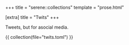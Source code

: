 +++
title = "serene::collections"
template = "prose.html"

[extra]
title = "Twits"
+++

Tweets, but for asocial media.

{{ collection(file="twits.toml") }}

